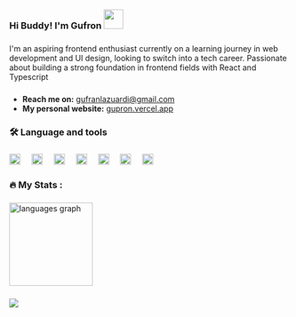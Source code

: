 
<h3 align="left">Hi Buddy! I'm Gufron <img src="https://media.giphy.com/media/hvRJCLFzcasrR4ia7z/giphy.gif" width="35"></h3>

###

<p> I'm an aspiring frontend enthusiast currently on a learning journey in web development and UI design, looking to switch into a tech career. Passionate about building a strong foundation in frontend fields with React and Typescript</p>

###

- **Reach me on:** gufranlazuardi@gmail.com
- **My personal website:** [gupron.vercel.app](https://gufran-lazuardi.vercel.app)
###

<h3 align="left">🛠 Language and tools</h3>

###

<div align="left">
  <img src="https://cdn.jsdelivr.net/gh/devicons/devicon/icons/html5/html5-original.svg" height="20" alt="html5 logo"  />
  <img width="12" />
  <img src="https://cdn.jsdelivr.net/gh/devicons/devicon/icons/css3/css3-original.svg" height="20" alt="css3 logo"  />
  <img width="12" />
  <img src="https://cdn.jsdelivr.net/gh/devicons/devicon/icons/typescript/typescript-original.svg" height="20" alt="typescript logo"  />
  <img width="12" />
  <img src="https://cdn.jsdelivr.net/gh/devicons/devicon/icons/react/react-original.svg" height="20" alt="react logo"  />
  <img width="12" />
  <img src="https://cdn.jsdelivr.net/gh/devicons/devicon/icons/bootstrap/bootstrap-original.svg" height="20" alt="bootstrap logo"  />
  <img width="12" />
  <img src="https://skillicons.dev/icons?i=tailwind" height="20" alt="tailwindcss logo"  />
  <img width="12" />
  <img src="https://cdn.jsdelivr.net/gh/devicons/devicon/icons/figma/figma-original.svg" height="20" alt="figma logo"  />
</div>

###

<h3 align="left">🔥   My Stats :</h3>

###

<div align="left">
  <img src="https://github-readme-stats.vercel.app/api/top-langs?username=gufranlazuardi&locale=en&hide_title=false&layout=compact&card_width=320&langs_count=5&theme=dracula&hide_border=false&order=2" height="150" alt="languages graph"  />
</div>

###

<div align="left">
  <img src="https://visitor-badge.laobi.icu/badge?page_id=gufranlazuardi.gufranlazuardi&left_color=dimgrey&right_color=black&left_text=Watcher"  />
</div>

###
